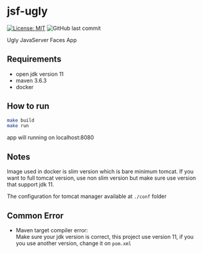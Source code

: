# jsf-ugly
[![License: MIT](https://img.shields.io/badge/License-MIT-yellow.svg)](https://opensource.org/licenses/MIT)
![GitHub last commit](https://img.shields.io/github/last-commit/luqmansen/jsf-ugly)

Ugly JavaServer Faces App
## Requirements
- open jdk version 11
- maven 3.6.3
- docker

## How to run
```bash
make build
make run
 ```

app will running on localhost:8080

## Notes
Image used in docker is slim version which is bare minimum tomcat.
If you want to full tomcat version, use non slim version but make sure 
use version that support jdk 11. 

The configuration for tomcat manager available at `./conf` folder
 

## Common Error
- Maven target compiler error:
  <br> Make sure your jdk version is correct, this project use version 11,
  if you you use another version, change it on `pom.xml`